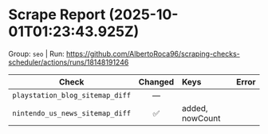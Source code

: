 # Scrape Report (2025-10-01T01:23:43.925Z)

Group: `seo`  |  Run: https://github.com/AlbertoRoca96/scraping-checks-scheduler/actions/runs/18148191246

| Check | Changed | Keys | Error |
|---|:---:|:--|:--|
| `playstation_blog_sitemap_diff` | — |  |  |
| `nintendo_us_news_sitemap_diff` | ✅ | added, nowCount |  |
